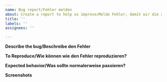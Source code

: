 ```yaml
---
name: Bug report/Fehler melden
about: Create a report to help us improve/Melde Fehler, damit wir die ausbessern können
title: ''
labels: ''
assignees: ''

---
```


**Describe the bug/Beschreibe den Fehler**

**To Reproduce/Wie können wie den Fehler reproduzieren?**

**Expected behavior/Was sollte normalerweise passieren?**

**Screenshots**
